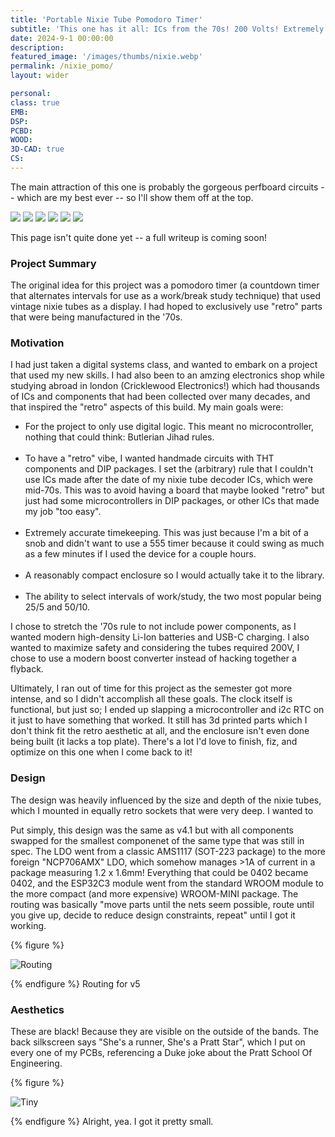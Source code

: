 ```yaml
---
title: 'Portable Nixie Tube Pomodoro Timer'
subtitle: 'This one has it all: ICs from the 70s! 200 Volts! Extremely Competent Perfboard Circuits! And of course, USB-C.'
date: 2024-9-1 00:00:00
description: 
featured_image: '/images/thumbs/nixie.webp'
permalink: /nixie_pomo/
layout: wider

personal:
class: true
EMB:
DSP:
PCBD:
WOOD:
3D-CAD: true
CS:
---
```


The main attraction of this one is probably the gorgeous perfboard circuits -- which are my best ever -- so I'll show them off at the top.

<div class="gallery" data-columns="3">
	<img src="/images/nixie/IC1.webp">
	<img src="/images/nixie/IC2.webp">
	<img src="/images/nixie/shift_reg.webp">
	<img src="/images/nixie/power.webp">
	<img src="/images/nixie/to_ribbon.webp">
	<img src="/images/nixie/ribbon_back.webp">
</div>



This page isn't quite done yet -- a full writeup is coming soon!




<h3> Project Summary </h3>

The original idea for this project was a pomodoro timer (a countdown timer that alternates intervals for use as a work/break study technique) that used vintage nixie tubes as a display. I had hoped to exclusively use "retro" parts that were being manufactured in the '70s. 

<h3> Motivation </h3>

I had just taken a digital systems class, and wanted to embark on a project that used my new skills. I had also been to an amzing electronics shop while studying abroad in london (Cricklewood Electronics!) which had thousands of ICs and components that had been collected over many decades, and that inspired the "retro" aspects of this build. My main goals were:

* For the project to only use digital logic. This meant no microcontroller, nothing that could think: Butlerian Jihad rules. <br><br>
* To have a "retro" vibe, I wanted handmade circuits with THT components and DIP packages. I set the (arbitrary) rule that I couldn't use ICs made after the date of my nixie tube decoder ICs, which were mid-70s. This was to avoid having a board that maybe looked "retro" but just had some microcontrollers in DIP packages, or other ICs that made my job "too easy".  <br><br>
* Extremely accurate timekeeping. This was just because I'm a bit of a snob and didn't want to use a 555 timer because it could swing as much as a few minutes if I used the device for a couple hours. <br><br>
* A reasonably compact enclosure so I would actually take it to the library. <br><br>
* The ability to select intervals of work/study, the two most popular being 25/5 and 50/10.

I chose to stretch the '70s rule to not include power components, as I wanted modern high-density Li-Ion batteries and USB-C charging. I also wanted to maximize safety and considering the tubes required 200V, I chose to use a modern boost converter instead of hacking together a flyback.

Ultimately, I ran out of time for this project as the semester got more intense, and so I didn't accomplish all these goals. The clock itself is functional, but just so; I ended up slapping a microcontroller and i2c RTC on it just to have something that worked. It still has 3d printed parts which I don't think fit the retro aesthetic at all, and the enclosure isn't even done being built (it lacks a top plate). There's a lot I'd love to finish, fiz, and optimize on this one when I come back to it!


<h3> Design </h3>

The design was heavily influenced by the size and depth of the nixie tubes, which I mounted in equally retro sockets that were very deep. I wanted to

Put simply, this design was the same as v4.1 but with all components swapped for the smallest componenet of the same type that was still in spec. The LDO went from a classic AMS1117 (SOT-223 package) to the more foreign "NCP706AMX" LDO, which somehow manages >1A of current in a package measuring 1.2 x 1.6mm! Everything that could be 0402 became 0402, and the ESP32C3 module went from the standard WROOM module to the more compact (and more expensive) WROOM-MINI package. The routing was basically "move parts until the nets seem possible, route until you give up, decide to reduce design constraints, repeat" until I got it working.

{% figure %}
<p><img src="/images/abled5pcb/route5.webp" alt="Routing"></p>
{% endfigure %}
	Routing for v5

<h3> Aesthetics </h3>

These are black! Because they are visible on the outside of the bands. The back silkscreen says "She's a runner, She's a Pratt Star", which I put on every one of my PCBs, referencing a Duke joke about the Pratt School Of Engineering.

{% figure %}
<p><img src="/images/abled5pcb/in_hand.webp" alt="Tiny"></p>
{% endfigure %}
	Alright, yea. I got it pretty small.

<!-- This page isn't quite done yet -- a full writeup is coming soon!

![](/images/demo/landscape-01.jpg)

## Demo content

This page is a demo that shows everything you can do inside portfolio and blog posts.

We've included everything you need to create engaging posts about your work, and show off your case studies in a beautiful way.

**Obviously,** we’ve styled up *all the basic* text formatting options [available in markdown](https://github.com/adam-p/markdown-here/wiki/Markdown-Cheatsheet).

You can create lists:

* Simple bulleted lists
* Like this one
* Are cool

And:

1. Numbered lists
2. Like this other one
3. Are great too

You can also add blockquotes, which are shown at a larger width to help break up the layout and draw attention to key parts of your content:

> “Simple can be harder than complex: You have to work hard to get your thinking clean to make it simple. But it’s worth it in the end because once you get there, you can move mountains.”

The theme also supports markdown tables:

| Item                 | Author        | Supports tables? | Price |
|----------------------|---------------|------------------|-------|
| Duet Jekyll Theme    | Jekyll Themes | Yes              | $49   |
| Index Jekyll Theme   | Jekyll Themes | Yes              | $49   |
| Journal Jekyll Theme | Jekyll Themes | Yes              | $49   |

And footnotes[^1], which link to explanations[^2] at the bottom of the page[^3].

[^1]: Beautiful modern, minimal theme design.
[^2]: Powerful features to show off your work.
[^3]: Maintained and supported by the theme developer.

You can throw in some horizontal rules too:

---

### Image galleries

Here's a really neat custom feature we added – galleries:

<div class="gallery" data-columns="3">
	<img src="/images/demo/square-01.jpg">
	<img src="/images/demo/portrait-02.jpg">
	<img src="/images/demo/square-02.jpg">
	<img src="/images/demo/square-03.jpg">
	<img src="/images/demo/square-04.jpg">
	<img src="/images/demo/landscape-05.jpg">
</div>

Inspired by the Galleries feature from WordPress, we've made it easy to create grid layouts for your images. Just use a bit of simple HTML in your post to create a masonry grid image layout:

```html
<div class="gallery" data-columns="3">
    <img src="/images/demo/square-01.jpg">
    <img src="/images/demo/portrait-02.jpg">
    <img src="/images/demo/square-02.jpg">
    <img src="/images/demo/square-03.jpg">
    <img src="/images/demo/square-04.jpg">
    <img src="/images/demo/landscape-05.jpg">
</div>
```

*See what we did there? Code and syntax highlighting is built-in too!*

Change the number inside the 'columns' setting to create different types of gallery for all kinds of purposes. You can even click on each image to seamlessly enlarge it on the page.

---

### Image carousels

Here's another gallery with only one column, which creates a carousel slide-show instead.

A nice little feature: the carousel only advances when it is in view, so your visitors won't scroll down to find it half way through your images.

<div class="gallery" data-columns="1">
	<img src="/images/demo/landscape-02.jpg">
	<img src="/images/demo/landscape-03.jpg">
	<img src="/images/demo/landscape-04.jpg">
</div>

### What about videos?

Videos are an awesome way to show off your work in a more engaging and personal way, and we’ve made sure they work great on our themes. Just paste an embed code from YouTube or Vimeo, and the theme makes sure it displays perfectly:

<iframe src="https://player.vimeo.com/video/107469489" width="640" height="360" frameborder="0" allowfullscreen></iframe>

---

## Pretty cool, huh?

We've packed this theme with powerful features to show off your work.

Why not put them to use on your new portfolio?

<a href="https://jekyllthemes.io/theme/board-portfolio-jekyll-theme" class="button button--large">Get This Theme</a> -->